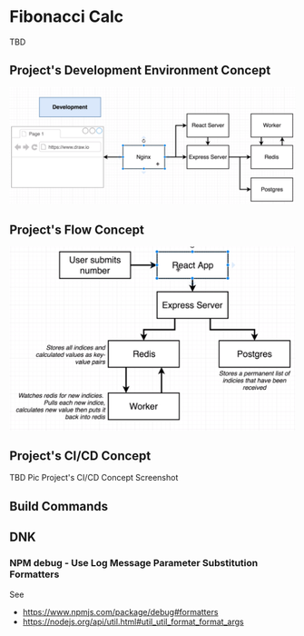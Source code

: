# Fibonacci Calc

TBD

## Project's Development Environment Concept

<img src="./docs/fibonacci-calc-devenv-concept.png" alt="Project's Dev Environment Concept"
	title="Project's Dev Environment Concept Screenshot" width="1000" height="auto" />

## Project's Flow Concept

<img src="./docs/fibonacci-calc-flow-concept.png" alt="Project's Flow Concept"
	title="Project's Flow Concept Screenshot" width="700" height="auto" />

## Project's CI/CD Concept

TBD Pic Project's CI/CD Concept Screenshot

## Build Commands

## DNK

### NPM debug - Use Log Message Parameter Substitution Formatters
See
- https://www.npmjs.com/package/debug#formatters
- https://nodejs.org/api/util.html#util_util_format_format_args
